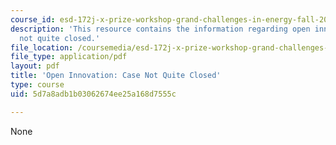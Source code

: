```yaml
---
course_id: esd-172j-x-prize-workshop-grand-challenges-in-energy-fall-2009
description: 'This resource contains the information regarding open innovation: case
  not quite closed.'
file_location: /coursemedia/esd-172j-x-prize-workshop-grand-challenges-in-energy-fall-2009/5d7a8adb1b03062674ee25a168d7555c_MITESD_172JF09_Lec02.pdf
file_type: application/pdf
layout: pdf
title: 'Open Innovation: Case Not Quite Closed'
type: course
uid: 5d7a8adb1b03062674ee25a168d7555c

---
```

None